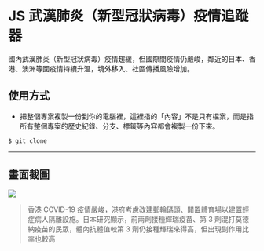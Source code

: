 # JS 武漢肺炎（新型冠狀病毒）疫情追蹤器

國內武漢肺炎（新型冠狀病毒）疫情趨緩，但國際間疫情仍嚴峻，鄰近的日本、香港、澳洲等國疫情持續升溫，境外移入、社區傳播風險增加。

## 使用方式
- 把整個專案複製一份到你的電腦裡，這裡指的「內容」不是只有檔案，而是指所有整個專案的歷史紀錄、分支、標籤等內容都會複製一份下來。
```sh
$ git clone
```

----

## 畫面截圖
![](https://i.imgur.com/ogDFIv1.png)
> 香港 COVID-19 疫情嚴峻，港府考慮改建郵輪碼頭、閒置體育場以建置輕症病人隔離設施。日本研究顯示，前兩劑接種輝瑞疫苗、第 3 劑混打莫德納疫苗的民眾，體內抗體值較第 3 劑仍接種輝瑞來得高，但出現副作用比率也較高